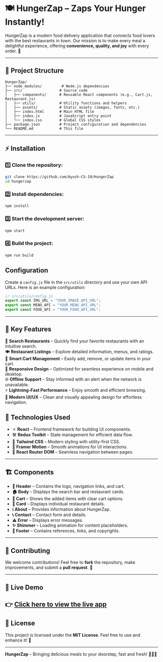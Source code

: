 # 🍽️ HungerZap – Zaps Your Hunger Instantly!

HungerZap is a modern food delivery application that connects food lovers with the best restaurants in town. Our mission is to make every meal a delightful experience, offering **convenience, quality, and joy** with every order. 🚀

---

## 📂 Project Structure

```
HungerZap/
├── node_modules/         # Node.js dependencies
├── src/                 # Source code
│   ├── components/      # Reusable React components (e.g., Cart.js, Restaurant.js)
│   ├── utils/           # Utility functions and helpers
│   ├── assets/          # Static assets (images, fonts, etc.)
│   ├── index.html       # Main HTML file
│   ├── index.js         # JavaScript entry point
│   └── index.css        # Global CSS styles
├── package.json         # Project configuration and dependencies
└── README.md            # This file
```

---

## ⚡ Installation

### 1️⃣ Clone the repository:
```sh
git clone https://github.com/Ayush-CS-19/HungerZap
cd hungerzap
```

### 2️⃣ Install dependencies:
```sh
npm install
```

### 3️⃣ Start the development server:
```sh
npm start
```

### 4️⃣ Build the project:
```sh
npm run build
```
## Configuration

Create a `config.js` file in the `src/utils` directory and use your own API URLs. Here is an example configuration:

```javascript
// src/utils/config.js
export const IMG_URL = "YOUR_IMAGE_API_URL";
export const MENU_API = "YOUR_MENU_API_URL";
export const FOOD_API = "YOUR_FOOD_API_URL";
```
----
## 🌟 Key Features  

🔎 **Search Restaurants** – Quickly find your favorite restaurants with an intuitive search.  
🍽️ **Restaurant Listings** – Explore detailed information, menus, and ratings.  
🛒 **Smart Cart Management** – Easily add, remove, or update items in your cart.  
📱 **Responsive Design** – Optimized for seamless experience on mobile and desktop.  
🌐 **Offline Support** – Stay informed with an alert when the network is unavailable.  
⚡ **Lightning-Fast Performance** – Enjoy smooth and efficient browsing.  
🎨 **Modern UI/UX** – Clean and visually appealing design for effortless navigation.  

## 🚀 Technologies Used

- ⚛️ **React** – Frontend framework for building UI components.
- 🛠️ **Redux Toolkit** – State management for efficient data flow.
- 🎨 **Tailwind CSS** – Modern styling with utility-first CSS.
- 🏃 **Framer Motion** – Smooth animations for UI interactions.
- 🔗 **React Router DOM** – Seamless navigation between pages.

---

## 🏗️ Components

- **📝 Header** – Contains the logo, navigation links, and cart.
- **🏠 Body** – Displays the search bar and restaurant cards.
- **🛒 Cart** – Shows the added items with clear cart options.
- **📌 Card** – Displays individual restaurant details.
- **ℹ️ About** – Provides information about HungerZap.
- **📞 Contact** – Contact form and details.
- **⚠️ Error** – Displays error messages.
- **✨ Shimmer** – Loading animation for content placeholders.
- **🔗 Footer** – Contains references, links, and copyrights.

---

## 🤝 Contributing

We welcome contributions! Feel free to **fork** the repository, make improvements, and submit a **pull request**. 🚀

---
## 🚀 Live Demo

👉 [Click here to view the live app](https://hunger-zap.vercel.app/)
---

## 📜 License

This project is licensed under the **MIT License**. Feel free to use and enhance it! 🎉

---

**HungerZap** – Bringing delicious meals to your doorstep, fast and fresh! 🍕🍔🍜
